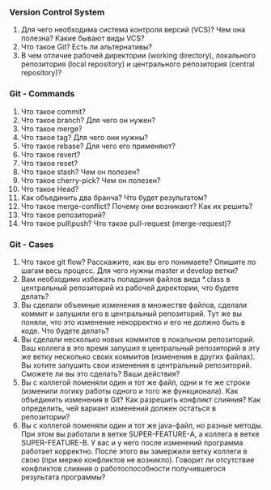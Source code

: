 ### Version Control System
1. Для чего необходима система контроля версий (VCS)? Чем она полезна? Какие бывают виды VCS?
1. Что такое Git? Есть ли альтернативы?
1. В чем отличие рабочей директории (working directory), локального репозитория (local repository) и центрального 
репозитория (central repository)?

### Git - Commands
1. Что такое commit?
1. Что такое branch? Для чего он нужен?
1. Что такое merge?
1. Что такое tag? Для чего они нужны?
1. Что такое rebase? Для чего его применяют?
1. Что такое revert?
1. Что такое reset?
1. Что такое stash? Чем он полезен?
1. Что такое cherry-pick? Чем он полезен?
1. Что такое Head?
1. Как объединить два бранча? Что будет результатом?
1. Что такое merge-conflict? Почему они возникают? Как их решить?
1. Что такое репозиторий?
1. Что такое pull\push? Что такое pull-request (merge-request)?

### Git - Cases
1. Что такое git flow? Расскажите, как вы его понимаете? Опишите по шагам весь процесс. Для чего нужны master и develop ветки?
1. Вам необходимо избежать попадания файлов вида *.class в центральный репозиторий из рабочей директории, что будете делать?
1. Вы сделали объемные изменения в множестве файлов, сделали коммит и запушили его в центральный репозиторий. Тут же вы поняли, что это изменение некорректно и его не должно быть в коде. Что будете делать?
1. Вы сделали несколько новых коммитов в локальном репозиторий. Ваш коллега в это время запушил в центральный репозиторий в эту же ветку несколько своих коммитов (изменения в других файлах).
Вы хотите запушить свои изменения в центральный репозиторий. Сможете ли вы это сделать? Ваши действия?
1. Вы с коллегой поменяли один и тот же файл, одни и те же строки (изменили логику работы одного и того же функционала). 
Как объединить изменения в Git? Как разрешить конфликт слияния? Как определить, чей вариант изменений должен остаться в репозитории?
1. Вы с коллегой поменяли один и тот же java-файл, но разные методы. При этом вы работали в ветке SUPER-FEATURE-А, а коллега в ветке SUPER-FEATURE-В. У вас и у него после изменений программа работает корректно. 
После этого вы замержили ветку коллеги в свою (при мерже конфликтов не возникло). Говорит ли отсутствие конфликтов слияния о работоспособности получившегося результата программы?
